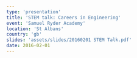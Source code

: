 ```yaml
---
type: 'presentation'
title: 'STEM talk: Careers in Engineering'
event: 'Samuel Ryder Academy'
location: 'St Albans'
country: 'gb'
slides: 'assets/slides/20160201 STEM Talk.pdf'
date: 2016-02-01
---
```

